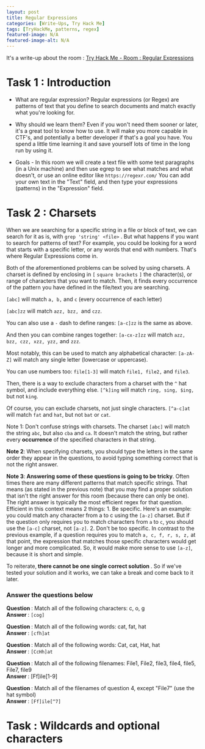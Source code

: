 ```yaml
---
layout: post
title: Regular Expressions
categories: [Write-Ups, Try Hack Me]
tags: [TryHackMe, patterns, regex]
featured-image: N/A
featured-image-alt: N/A 
---
```


It's a write-up about the room : [Try Hack Me - Room : Regular Expressions](https://tryhackme.com/room/catregex)

# Task 1 : Introduction

- What are regular expression?
Regular expressions (or Regex) are patterns of text that you define to search documents and match exactly what you're looking for.

- Why should we learn them?
Even if you won't need them sooner or later, it's a great tool to know how to use. It will make you more capable in CTF's, and potentially a better developer if that's a goal you have. You spend a little time learning it and save yourself lots of time in the long run by using it.

- Goals - 
In this room we will create a text file with some test paragraphs (in a Unix machine) and then use egrep <pattern> <file> to see what matches and what doesn't, or
use an online editor like `https://regexr.com/` You can add your own text in the "Text" field, and then type your expressions (patterns) in the "Expression" field.

# Task 2 : Charsets


When we are searching for a specific string in a file or block of text, we can search for it as is, with `grep 'string' <file>` . But what happens if you want to search for patterns of text? For example, you could be looking for a word that starts with a specific letter, or any words that end with numbers. That's where Regular Expressions come in.

Both of the aforementioned problems can be solved by using charsets. A charset is defined by enclosing in `[` `square brackets` `]` the character(s), or range of characters that you want to match.  Then, it finds every occurrence of the pattern you have defined in the file/text you are searching.

`[abc]` will match `a, b,` and `c` (every occurrence of each letter)

`[abc]zz` will match `azz, bzz, `and `czz`.

You can also use a `-` dash to define ranges:
`[a-c]zz` is the same as above.

And then you can combine ranges together:
`[a-cx-z]zz` will match `azz, bzz, czz, xzz, yzz,` and `zzz`.

Most notably, this can be used to match any alphabetical character:
`[a-zA-Z]` will match any single letter (lowercase or uppercase).

You can use numbers too:
`file[1-3]` will match `file1, file2,` and `file3`.

Then, there is a way to exclude characters from a charset with the `^` hat symbol, and include everything else.
`[^k]ing` will match `ring, sing, $ing,` but not `king`.

Of course, you can exclude charsets, not just single characters.
`[^a-c]at` will match `fat` and `hat`, but not `bat` or `cat`.

Note 1: Don't confuse strings with charsets. The charset `[abc]` will match the string `abc`, but also `cba` and `ca`. It doesn't match the string, but rather every <b>occurrence</b> of the specified characters in that string.

<b>Note 2</b>: When specifying charsets, you should type the letters in the same order they appear in the questions, to avoid typing something correct that is not the right answer.

<b>Note 3</b>: <b>Answering some of these questions is going to be tricky</b>. Often times there are many different patterns that match specific strings. That means (as stated in the previous note) that you may find a proper solution that isn't the right answer for this room (because there can only be one). The right answer is typically the most efficient regex for that question. Efficient in this context means 2 things:
    1. Be specific. Here's an example: you could match any character from a to c using the `[a-z]` charset. But if the question only requires you to match characters from `a` to `c`, you should use the `[a-c]` charset, not `[a-z]`.
    2. Don't be too specific. In contrast to the previous example, if a question requires you to match `a, c, f, r, s, z,` at that point, the expression that matches those specific characters would get longer and more complicated. So, it would make more sense to use `[a-z]`, because it is short and simple.

To reiterate,<b> there cannot be one single correct solution </b>. So if we've tested your solution and it works, we can take a break and come back to it later.

### Answer the questions below 

<b> Question </b> : Match all of the following characters: c, o, g  
<b> Answer </b> : `[cog]`


<b> Question </b> : Match all of the following words: cat, fat, hat  
<b> Answer </b> : `[cfh]at`

<b> Question </b> : 
Match all of the following words: Cat, cat, Hat, hat  
<b> Answer </b> : `[CcHh]at`

<b> Question </b> : 
Match all of the following filenames: File1, File2, file3, file4, file5, File7, file9  
<b> Answer </b> : [Ff]ile[1-9]

<b> Question </b> : 
Match all of the filenames of question 4, except "File7" (use the hat symbol)  
<b> Answer </b> : `[Ff]ile[^7]`

# Task : Wildcards and optional characters